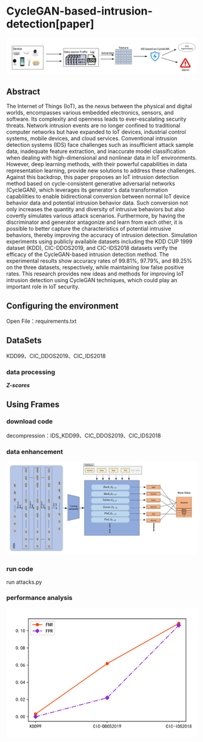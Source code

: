 # CycleGAN-based-intrusion-detection[paper]
![image](https://github.com/poshangcun13/CycleGAN-based-intrusion-detection/blob/main/ALL.png)
## Abstract
 The Internet of Things (IoT), as the nexus between the physical and digital worlds, encompasses various embedded electronics, sensors, and software. Its complexity and openness leads to ever-escalating security threats. Network intrusion events are no longer confined to traditional computer networks but have expanded to IoT devices, industrial control systems, mobile devices, and cloud services. Conventional intrusion detection systems (IDS) face challenges such as insufficient attack sample data, inadequate feature extraction, and inaccurate model classification when dealing with high-dimensional and nonlinear data in IoT environments. However, deep learning methods, with their powerful capabilities in data representation learning, provide new solutions to address these challenges. Against this backdrop, this paper proposes an IoT intrusion detection method based on cycle-consistent generative adversarial networks (CycleGAN), which leverages its generator's data transformation capabilities to enable bidirectional conversion between normal IoT device behavior data and potential intrusion behavior data. Such conversion not only increases the quantity and diversity of intrusive behaviors but also covertly simulates various attack scenarios. Furthermore, by having the discriminator and generator antagonize and learn from each other, it is possible to better capture the characteristics of potential intrusive behaviors, thereby improving the accuracy of intrusion detection. Simulation experiments using publicly available datasets including the KDD CUP 1999 dataset (KDD), CIC-DDOS2019, and CIC-IDS2018 datasets verify the efficacy of the CycleGAN-based intrusion detection method. The experimental results show accuracy rates of 99.81%, 97.79%, and 89.25% on the three datasets, respectively, while maintaining low false positive rates. This research provides new ideas and methods for improving IoT intrusion detection using CycleGAN techniques, which could play an important role in IoT security.
## Configuring the environment
 Open File：requirements.txt
## DataSets
 KDD99、CIC_DDOS2019、CIC_IDS2018
### data processing
 ***Z-scores***
## Using Frames
### download code
 decompression：IDS_KDD99、CIC_DDOS2019、CIC_IDS2018
### data enhancement
![image](https://github.com/poshangcun13/CycleGAN-based-intrusion-detection/blob/main/data%20enhancement.png)
### run code
 run attacks.py
### performance analysis
![image](https://github.com/poshangcun13/CycleGAN-based-intrusion-detection/blob/main/FNR-FPR.png)
